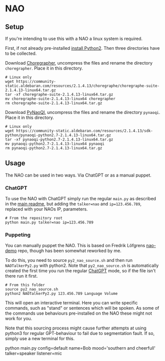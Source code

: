 # NAO 
## Setup
If you're intending to use this with a NAO a linux system is required. 

First, if not already pre-installed [install Python2](https://docs.python-guide.org/starting/install/linux/). Then three directories have to be collected.

Download [Choregrapher](https://community-static.aldebaran.com/resources/2.1.4.13/choregraphe/choregraphe-suite-2.1.4.13-linux64.tar.gz), uncompress the files and rename the directory `choregrapher`. Place it in this directory.
```
# Linux only
wget https://community-static.aldebaran.com/resources/2.1.4.13/choregraphe/choregraphe-suite-2.1.4.13-linux64.tar.gz
tar -xf choregraphe-suite-2.1.4.13-linux64.tar.gz
mv choregraphe-suite-2.1.4.13-linux64 choregrapher
rm choregraphe-suite-2.1.4.13-linux64.tar.gz
```
Download [PyNaoQI](https://community-static.aldebaran.com/resources/2.1.4.13/sdk-python/pynaoqi-python2.7-2.1.4.13-linux64.tar.gz), uncompress the files and rename the directory `pynaoqi`. Place it in this directory.
```
# Linux only
wget https://community-static.aldebaran.com/resources/2.1.4.13/sdk-python/pynaoqi-python2.7-2.1.4.13-linux64.tar.gz
tar -xf pynaoqi-python2.7-2.1.4.13-linux64.tar.gz
mv pynaoqi-python2.7-2.1.4.13-linux64 pynaoqi
rm pynaoqi-python2.7-2.1.4.13-linux64.tar.gz
```
## Usage
The NAO can be used in two ways. Via ChatGPT or as a manual puppet.

### ChatGPT
To use the NAO with ChatGPT simply run the regular `main.py` as described in the [main readme](../../README.md), but adding the `talker=nao` and `ip=123.456.789`, replaced with your NAOs IP, parameters.

```
# From the repository root
python main.py talker=nao ip=123.456.789
```

### Puppeting
You can manually puppet the NAO. This is based on Fredrik Löfgrens [nao-demo](https://gitlab.liu.se/frelo91/nao-demo) repo, though has been somewhat reworked by me. 

To do this, you need to source `py2_nao_source.sh` and then run `NAOTalkerPy2.py` with python2. Note that `py2_nao_source.sh` is automatically created the first time you run the regular [ChatGPT](#chatgpt) mode, so if the file isn't there run it first. 

```
# From this folder
source py2_nao_source.sh
python2 NAOTalkerPy2.py 123.456.789 Language Volume
```
This will open an interactive terminal. Here you can write specific commands, such as "stand" or sentences which will be spoken. As some of the commands use behaviours pre-installed on the NAO these might not work for you.

Note that this sourcing process might cause further attempts at using python3 for regular GPT-behaviour to fail due to segmentation fault. If so, simply use a new terminal for this. 

python main.py config=default name=Bob mood='southern and cheerfull' talker=speaker listener=mic
